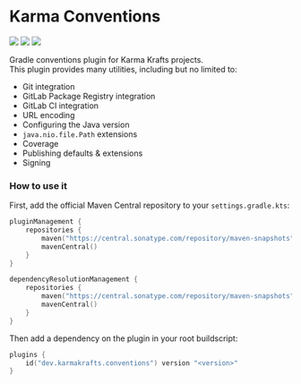 # Karma Conventions

[![](https://git.karmakrafts.dev/kk/karma-conventions/badges/master/pipeline.svg)](https://git.karmakrafts.dev/kk/karma-conventions/-/pipelines)
[![](https://img.shields.io/maven-metadata/v?metadataUrl=https%3A%2F%2Frepo.maven.apache.org%2Fmaven2%2Fdev%2Fkarmakrafts%2Fconventions%2Fkarma-conventions%2Fmaven-metadata.xml
)](https://git.karmakrafts.dev/kk/karma-conventions/-/packages)
[![](https://img.shields.io/maven-metadata/v?metadataUrl=https%3A%2F%2Fcentral.sonatype.com%2Frepository%2Fmaven-snapshots%2Fdev%2Fkarmakrafts%2Fconventions%2Fkarma-conventions%2Fmaven-metadata.xml
)](https://git.karmakrafts.dev/kk/karma-conventions/-/packages)

Gradle conventions plugin for Karma Krafts projects.  
This plugin provides many utilities, including but no limited to:

* Git integration
* GitLab Package Registry integration
* GitLab CI integration
* URL encoding
* Configuring the Java version
* `java.nio.file.Path` extensions
* Coverage
* Publishing defaults & extensions
* Signing

### How to use it

First, add the official Maven Central repository to your `settings.gradle.kts`:

```kotlin
pluginManagement {
    repositories {
        maven("https://central.sonatype.com/repository/maven-snapshots")
        mavenCentral()
    }
}

dependencyResolutionManagement {
    repositories {
        maven("https://central.sonatype.com/repository/maven-snapshots")
        mavenCentral()
    }
}
```

Then add a dependency on the plugin in your root buildscript:

```kotlin
plugins {
    id("dev.karmakrafts.conventions") version "<version>"
}
```